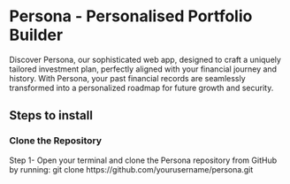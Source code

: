 <h1>
    Persona - Personalised Portfolio Builder
</h1>
<p>Discover Persona, our sophisticated web app, designed to craft a uniquely tailored investment plan, perfectly aligned with your financial journey and history. With Persona, your past financial records are seamlessly transformed into a personalized roadmap for future growth and security.</p>
<h2>Steps to install</h2>
<h3>Clone the Repository</h3>
Step 1- Open your terminal and clone the Persona repository from GitHub by running:
git clone https://github.com/yourusername/persona.git


